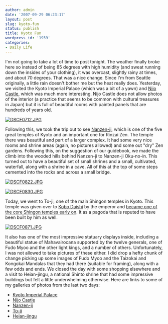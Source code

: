 ```yaml
---
author: admin
date: '2007-09-29 06:23:17'
layout: post
slug: kyoto-fun
status: publish
title: Kyoto Fun
wordpress_id: '1959'
categories:
- Daily Life
---
```


I'm not going to take a lot of time to post tonight. The weather finally
broke here so instead of being 85 degrees with high humidity (and sweat
running down the insides of your clothing), it was overcast, slightly
rainy at times, and about 70 degrees. That was a nice change. Since I'm
from Seattle originally, a little rain doesn't bother me but the heat
really does. Yesterday, we visited the Kyoto Imperial Palace (which was
a bit of a yawn) and [Nijo
Castle](http://en.wikipedia.org/wiki/Nijo_Castle), which was much more
interesting. Nijo Castle does not allow photos of the interior (a
practice that seems to be common with cultural treasures in Japan) but
it is full of beautiful rooms with painted panels that are hundreds of
years old.

[![DSCF0712.JPG](http://farm2.static.flickr.com/1053/1452190722_23499440dd.jpg)](http://www.flickr.com/photos/albill/1452190722/ "Photo Sharing")

Following this, we took the trip out to see
[Nanzen-ji](http://en.wikipedia.org/wiki/Nanzen-ji), which is one of the
five great temples of Kyoto and an important one for Rinzai Zen. The
temple there was beautiful and part of a larger complex. It had some
very nice rooms and shrine areas (again, no pictures allowed) and some
out "dry" Zen gardens. Following this, on the suggestion of our
guidebook, we made the climb into the wooded hills behind Nanzen-ji to
Nanzen-ji Oku-no-in. This turned out to have a beautiful set of small
shrines and a small, cultivated, waterfall, along with a shrine in a
cave. All of this at the top of some steps cemented into the rocks and
across a small bridge.

[![DSCF0822.JPG](http://farm2.static.flickr.com/1036/1452282620_243e100b55.jpg)](http://www.flickr.com/photos/albill/1452282620/ "Photo Sharing")

[![DSCF0830.JPG](http://farm2.static.flickr.com/1393/1451429529_04278f1f2d.jpg)](http://www.flickr.com/photos/albill/1451429529/ "Photo Sharing")

Today, we went to To-ji, one of the main Shingon temples in Kyoto. This
temple was given over to [Kobo
Daishi](http://en.wikipedia.org/wiki/Kūkai) by the emperor and [became
one of the core Shingon temples early
on](http://en.wikipedia.org/wiki/Kūkai#The_T.C5.8D-ji_Period). It as a
pagoda that is reputed to have been built by him as well.

[![DSCF0871.JPG](http://farm2.static.flickr.com/1021/1456764247_0fc79712ef.jpg)](http://www.flickr.com/photos/albill/1456764247/ "Photo Sharing")

It also has one of the most impressive statuary displays inside,
including a beautiful statue of Mahavairocana supported by the twelve
generals, one of Fudo Myoo and the other light kings, and a number of
others. Unfortunately, I was not allowed to take pictures of these
either. I did drop a hefty chunk of change picking up some images of
Fudo Myoo and the Taizokai and Kongokai Mandalas that they had there
(suitable for framing), along with a few odds and ends. We closed the
day with some shopping elsewhere and a visit to Heian-jingu, a national
Shinto shrine that had some impressive buildings but felt a little
underwhelming otherwise. Here are links to some of my galleries of
photos from the last two days:

-   [Kyoto Imperial
    Palace](http://www.flickr.com/photos/albill/sets/72157602191202293/)
-   [Nijo
    Castle](http://www.flickr.com/photos/albill/sets/72157602183814866/)
-   [Nanzen-ji](http://www.flickr.com/photos/albill/sets/72157602191481133/)
-   [To-ji](http://www.flickr.com/photos/albill/sets/72157602203255923/)
-   [Heian-jingu](http://www.flickr.com/photos/albill/sets/72157602203274971/)

